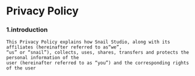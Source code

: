 # Privacy Policy
### 1.introduction
    This Privacy Policy explains how Snail Studio, along with its affiliates (hereinafter referred to as“we”, 
    “us” or “snail”), collects, uses, shares, transfers and protects the personal information of the 
    user (hereinafter referred to as “you”) and the corresponding rights of the user
